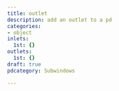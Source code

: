 ```yaml
---
title: outlet
description: add an outlet to a pd
categories:
- object
inlets:
  1st: {}
outlets:
  1st: {}
draft: true
pdcategory: Subwindows

---
```

